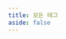 ```yaml
---
title: 모든 태그
aside: false
---
```


<script setup>
import CatOrTag from "@/views/CatOrTag.vue"
</script>

<CatOrTag type="tags" />
